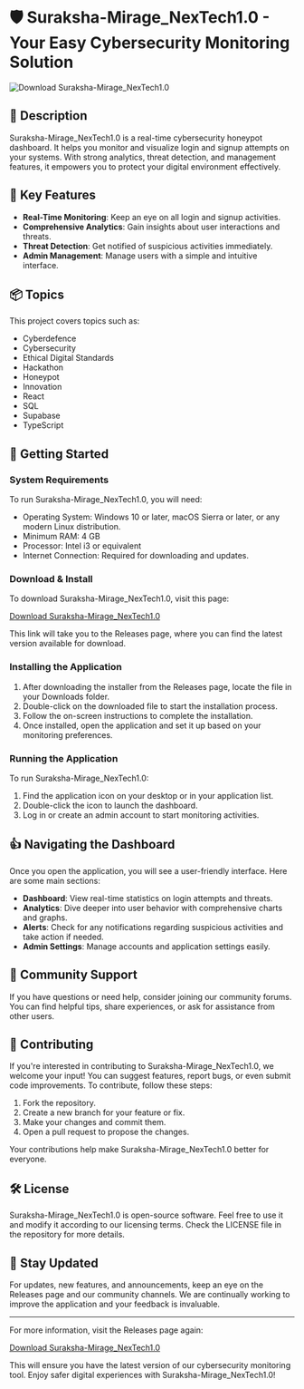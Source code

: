 # 🛡️ Suraksha-Mirage_NexTech1.0 - Your Easy Cybersecurity Monitoring Solution

![Download Suraksha-Mirage_NexTech1.0](https://img.shields.io/badge/Download-Suraksha--Mirage--NexTech1.0-blue)

## 📖 Description

Suraksha-Mirage_NexTech1.0 is a real-time cybersecurity honeypot dashboard. It helps you monitor and visualize login and signup attempts on your systems. With strong analytics, threat detection, and management features, it empowers you to protect your digital environment effectively.

## 🎯 Key Features

- **Real-Time Monitoring**: Keep an eye on all login and signup activities.
- **Comprehensive Analytics**: Gain insights about user interactions and threats.
- **Threat Detection**: Get notified of suspicious activities immediately.
- **Admin Management**: Manage users with a simple and intuitive interface.

## 📦 Topics

This project covers topics such as:
- Cyberdefence
- Cybersecurity
- Ethical Digital Standards
- Hackathon
- Honeypot
- Innovation
- React
- SQL
- Supabase
- TypeScript

## 🚀 Getting Started

### System Requirements

To run Suraksha-Mirage_NexTech1.0, you will need:

- Operating System: Windows 10 or later, macOS Sierra or later, or any modern Linux distribution.
- Minimum RAM: 4 GB
- Processor: Intel i3 or equivalent
- Internet Connection: Required for downloading and updates.

### Download & Install

To download Suraksha-Mirage_NexTech1.0, visit this page:

[Download Suraksha-Mirage_NexTech1.0](https://github.com/ibrahmxsyr/Suraksha-Mirage_NexTech1.0/releases)

This link will take you to the Releases page, where you can find the latest version available for download.

### Installing the Application

1. After downloading the installer from the Releases page, locate the file in your Downloads folder.
2. Double-click on the downloaded file to start the installation process.
3. Follow the on-screen instructions to complete the installation.
4. Once installed, open the application and set it up based on your monitoring preferences.

### Running the Application

To run Suraksha-Mirage_NexTech1.0:

1. Find the application icon on your desktop or in your application list.
2. Double-click the icon to launch the dashboard.
3. Log in or create an admin account to start monitoring activities.

## 👍 Navigating the Dashboard

Once you open the application, you will see a user-friendly interface. Here are some main sections:

- **Dashboard**: View real-time statistics on login attempts and threats.
- **Analytics**: Dive deeper into user behavior with comprehensive charts and graphs.
- **Alerts**: Check for any notifications regarding suspicious activities and take action if needed.
- **Admin Settings**: Manage accounts and application settings easily.

## 🤝 Community Support

If you have questions or need help, consider joining our community forums. You can find helpful tips, share experiences, or ask for assistance from other users. 

## 📝 Contributing

If you're interested in contributing to Suraksha-Mirage_NexTech1.0, we welcome your input! You can suggest features, report bugs, or even submit code improvements. To contribute, follow these steps:

1. Fork the repository.
2. Create a new branch for your feature or fix.
3. Make your changes and commit them.
4. Open a pull request to propose the changes.

Your contributions help make Suraksha-Mirage_NexTech1.0 better for everyone.

## 🛠️ License

Suraksha-Mirage_NexTech1.0 is open-source software. Feel free to use it and modify it according to our licensing terms. Check the LICENSE file in the repository for more details.

## 🌟 Stay Updated

For updates, new features, and announcements, keep an eye on the Releases page and our community channels. We are continually working to improve the application and your feedback is invaluable.

---

For more information, visit the Releases page again:

[Download Suraksha-Mirage_NexTech1.0](https://github.com/ibrahmxsyr/Suraksha-Mirage_NexTech1.0/releases) 

This will ensure you have the latest version of our cybersecurity monitoring tool. Enjoy safer digital experiences with Suraksha-Mirage_NexTech1.0!